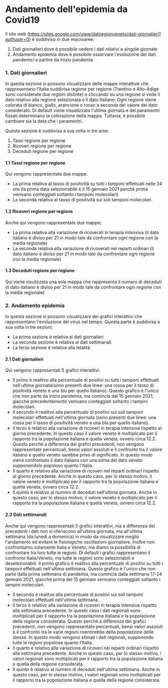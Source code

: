 # Andamento dell'epidemia da Covid19

Il sito web (https://sites.google.com/view/datiregionveneto/dati-giornalieri?authuser=0) è suddiviso in due macroaree:

1. Dati giornalieri dove è possibile vedere i dati relativi a singole giornate
2. Andamento epidemia dove è possibile osservare l'evoluzione dei dati pandemici a partire da inizio pandemia

### 1. Dati giornalieri
In questa sezione si possono visualizzare delle mappe interattive che rappresentano l'Italia suddivisa regione per regione (Trentino e Alto-Adige sono considerate due regioni distinte) e cliccando su una regione si vede il dato relativo alla regione selezionata e il dato Italiano. Ogni regione viene colorata di bianco, giallo, arancione o rosso a seconda del valore del dato considerato. Di default viene visualizzata l'ultima giornata e dei paramentri fissati determinano la colorazione della mappa. Tuttavia, è possibile cambiare sia la data che i paramentri.

Questa sezione è suddivisa a sua volta in tre aree:

1. Tassi regione per regione
2. Ricoveri regione per regione
3. Deceduti regione per regione

#### 1.1 Tassi regione per regione
Qui vengono rappresentate due mappe:
- La prima relativa al tasso di positività su tutti i tamponi effettuati nelle 24 ore (la prima data selezionabile è il 15 gennaio 2021 perchè prima venivano conteggiati soltanto i tamponi molecolari)
- La seconda relativa al tasso di positività sui soli tamponi molecolari.

#### 1.2 Ricoveri regione per regione
Anche qui vengono rappresentate due mappe:
- La prima relativa alla variazione di ricoverati in terapia intensiva (il dato italiano è diviso per 21 in modo tale da confrontare ogni regione con la media regionale)
- La seconda relativa alla variazione di ricoverati nei reparti ordinari (il dato italiano è diviso per 21 in modo tale da confrontare ogni regione con la media regionale)

#### 1.3 Deceduti regione per regione
Qui viene visulizzata una sola mappa che rappresenta il numero di deceduti (il dato italiano è diviso per 21 in modo tale da confrontare ogni regione con la media regionale)

### 2. Andamento epidemia
In questa sezione si possono visualizzare dei grafici interattivi che rappresentano l'evoluzione del virus nel tempo. 
Questa parte è suddivisa a sua volta in tre sezioni:
- La prima sezione è relativa ai dati giornalieri
- La seconda sezione è relativa ai dati settimanali
- La terza sezione è relativa alla letalità

#### 2.1 Dati giornalieri
Qui vengono rappresentati 5 grafici interattivi:
- Il primo è realitvo alla percentuale di positivi su tutti i tamponi effettuati nell'ultima giornata(sono presenti due linee: una rossa per il tasso di positività veneto e una blu per quello italiano). Questo grafico è l'unico che non parte da inizio pandemia, ma comincia dal 15 gennaio 2021, giacché precedentemente venivano conteggiati soltanto i tampini molecolari.
- Il secondo è realitvo alla percentuale di positivi sui soli tamponi molecolari effettuati nell'ultima giornata (sono presenti due linee: una rossa per il tasso di positività veneto e una blu per quello italiano).
- Il terzo è relativo alla variazione di ricoveri in terapia intensiva rispetto al giorno precedente. In questo caso il valore veneto è moltiplicato per il rapporto tra la popolazione italiana e quella veneta, ovvero circa 12.2. Questo perché a differenza dei grafici precedenti, non vengono rappresentate percentuali, bensì valori assoluti e il confronto tra il valore italiano e quello veneto sarebbe privo di significato. In questo modo viene confrontato il dato italiano con una stima del dato veneto supponendolo popoloso quanto l'Italia.
- Il quarto è relativo alla variazione di ricoveri nei reparti ordinari rispetto al giorno precedente. Anche in questo caso, per lo stesso motivo, il valore veneto è moltiplicato per il rapporto tra la popolazione italiana e quella veneta, ovvero circa 12.2. 
-  Il quinto è relativo al numero di deceduti nell'ultima giornata. Anche in questo caso, per lo stesso motivo, il valore veneto è moltiplicato per il rapporto tra la popolazione italiana e quella veneta, ovvero circa 12.2. 

#### 2.2 Dati settimanali
Anche qui vengono rappresentati 5 grafici interattivi, ma a differenza dei precedenti i dati non si riferiscono all'ultima giornata, ma all'ultima settimana (da lunedì a domenica) in modo da visualizzare meglio l'andamento ed evitare le fisiologiche oscillazioni giornaliere. Inoltre non confrontiamo solamente Italia e Veneto, ma diamo la possibilità di confrontare tra loro tutte le regioni. Di default i grafici rappresentano il confronto Italia/Veneto, ma tutte le regioni sono selezionabili e deselezionabili.
 Il primo grafico è realitvo alla percentuale di positivi su tutti i tamponi effettuati nell'ultima settimana. Questo grafico è l'unico che non parte dalla prima settimana di pandemia, ma comincia dalla settimana 17-24 gennaio 2021, giacché prima del 15 gennaio venivano conteggiati soltanto i tampini molecolari.
- Il secondo è realitvo alla percentuale di positivi sui soli tamponi molecolari effettuati nell'ultima settimana.
- Il terzo è relativo alla variazione di ricoveri in terapia intensiva rispetto alla settimana precedente. In questo caso i dati regionali sono moltiplicati per il rapporto tra la popolazione italiana e la popolazione della regione considerata. Questo perché a differenza dei grafici precedenti, non vengono rappresentate percentuali, bensì valori assoluti e il confronto tra le varie regioni risentirebbe della popolazione delle stesse. In questo modo vengono stimati i dati regionali, supponendo tutte le regioni popolose quanto l'Italia.
- Il quarto è relativo alla variazione di ricoveri nei reparti ordinari rispetto alla settimana precedente. Anche in questo caso, per lo stesso motivo, i valori regionali sono moltiplicati per il rapporto tra la popolazione italiana e quella della regione considerata. 
-  Il quinto è relativo al numero di deceduti nell'ultima settimana. Anche in questo caso, per lo stesso motivo, i valori regionali sono moltiplicati per il rapporto tra la popolazione italiana e quella della regione considerata.
